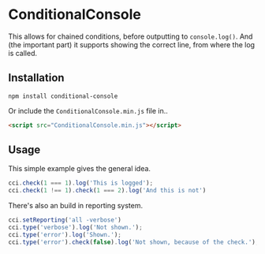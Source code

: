 # ConditionalConsole
This allows for chained conditions, before outputting to `console.log()`. And (the important part) it supports showing the correct line, from where the log is called.

## Installation
```
npm install conditional-console
```

Or include the `ConditionalConsole.min.js` file in..
```html
<script src="ConditionalConsole.min.js"></script>
```

## Usage
This simple example gives the general idea.
```js
cci.check(1 === 1).log('This is logged');
cci.check(1 !== 1).check(1 === 2).log('And this is not')
```

There's also an build in reporting system.
```js
cci.setReporting('all -verbose')
cci.type('verbose').log('Not shown.');
cci.type('error').log('Shown.');
cci.type('error').check(false).log('Not shown, because of the check.');
```
